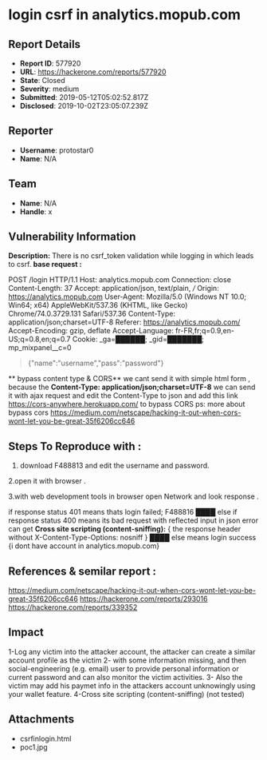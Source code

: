 # login csrf in analytics.mopub.com

## Report Details
- **Report ID**: 577920
- **URL**: https://hackerone.com/reports/577920
- **State**: Closed
- **Severity**: medium
- **Submitted**: 2019-05-12T05:02:52.817Z
- **Disclosed**: 2019-10-02T23:05:07.239Z

## Reporter
- **Username**: protostar0
- **Name**: N/A

## Team
- **Name**: N/A
- **Handle**: x

## Vulnerability Information
**Description:** There is no csrf_token validation while logging in which leads to csrf.
**base request :**
>
POST /login HTTP/1.1
Host: analytics.mopub.com
Connection: close
Content-Length: 37
Accept: application/json, text/plain, */*
Origin: https://analytics.mopub.com
User-Agent: Mozilla/5.0 (Windows NT 10.0; Win64; x64) AppleWebKit/537.36 (KHTML, like Gecko) Chrome/74.0.3729.131 Safari/537.36
Content-Type: application/json;charset=UTF-8
Referer: https://analytics.mopub.com/
Accept-Encoding: gzip, deflate
Accept-Language: fr-FR,fr;q=0.9,en-US;q=0.8,en;q=0.7
Cookie: _ga=██████; _gid=███████; mp_mixpanel__c=0

>{"name":"username","pass":"password"}

** bypass content type & CORS**
we cant send it with simple html  form , because the **Content-Type: application/json;charset=UTF-8**
we can send it with ajax request and edit the Content-Type to json
and add this link https://cors-anywhere.herokuapp.com/ to  bypass   CORS 
ps: more about bypass cors 
https://medium.com/netscape/hacking-it-out-when-cors-wont-let-you-be-great-35f6206cc646


## Steps To Reproduce with :
1. download F488813 and edit  the username and password.

2.open it with browser .

3.with web development tools in browser open Network and look response .

if response status 401 means thats login failed;
F488816 ████
else if response status 400  means its bad request   with reflected input in json error can get  **Cross site scripting (content-sniffing):** {  the response header without  X-Content-Type-Options: nosniff }
████
else means login success
{i dont have account in analytics.mopub.com}





## References & semilar report : 

https://medium.com/netscape/hacking-it-out-when-cors-wont-let-you-be-great-35f6206cc646
https://hackerone.com/reports/293016
https://hackerone.com/reports/339352

## Impact

1-Log any victim into the attacker account, the attacker can create a similar account profile as the victim 2- with some information missing, and then social-engineering (e.g. email) user to provide personal information or current password and can also monitor the victim activities.
3- Also the victim may add his paymet info in the attackers account unknowingly using your wallet feature.
4-Cross site scripting (content-sniffing)  (not tested)

## Attachments
- csrfinlogin.html
- poc1.jpg
